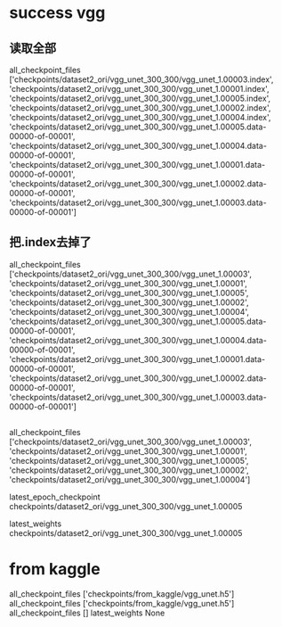 # success vgg
## 读取全部
all_checkpoint_files ['checkpoints/dataset2_ori/vgg_unet_300_300/vgg_unet_1.00003.index', 'checkpoints/dataset2_ori/vgg_unet_300_300/vgg_unet_1.00001.index', 'checkpoints/dataset2_ori/vgg_unet_300_300/vgg_unet_1.00005.index', 'checkpoints/dataset2_ori/vgg_unet_300_300/vgg_unet_1.00002.index', 'checkpoints/dataset2_ori/vgg_unet_300_300/vgg_unet_1.00004.index', 'checkpoints/dataset2_ori/vgg_unet_300_300/vgg_unet_1.00005.data-00000-of-00001', 'checkpoints/dataset2_ori/vgg_unet_300_300/vgg_unet_1.00004.data-00000-of-00001', 'checkpoints/dataset2_ori/vgg_unet_300_300/vgg_unet_1.00001.data-00000-of-00001', 'checkpoints/dataset2_ori/vgg_unet_300_300/vgg_unet_1.00002.data-00000-of-00001', 'checkpoints/dataset2_ori/vgg_unet_300_300/vgg_unet_1.00003.data-00000-of-00001']

## 把.index去掉了
 all_checkpoint_files ['checkpoints/dataset2_ori/vgg_unet_300_300/vgg_unet_1.00003', 'checkpoints/dataset2_ori/vgg_unet_300_300/vgg_unet_1.00001', 'checkpoints/dataset2_ori/vgg_unet_300_300/vgg_unet_1.00005', 'checkpoints/dataset2_ori/vgg_unet_300_300/vgg_unet_1.00002', 'checkpoints/dataset2_ori/vgg_unet_300_300/vgg_unet_1.00004', 'checkpoints/dataset2_ori/vgg_unet_300_300/vgg_unet_1.00005.data-00000-of-00001', 'checkpoints/dataset2_ori/vgg_unet_300_300/vgg_unet_1.00004.data-00000-of-00001', 'checkpoints/dataset2_ori/vgg_unet_300_300/vgg_unet_1.00001.data-00000-of-00001', 'checkpoints/dataset2_ori/vgg_unet_300_300/vgg_unet_1.00002.data-00000-of-00001', 'checkpoints/dataset2_ori/vgg_unet_300_300/vgg_unet_1.00003.data-00000-of-00001']

## 
all_checkpoint_files ['checkpoints/dataset2_ori/vgg_unet_300_300/vgg_unet_1.00003', 'checkpoints/dataset2_ori/vgg_unet_300_300/vgg_unet_1.00001', 'checkpoints/dataset2_ori/vgg_unet_300_300/vgg_unet_1.00005', 'checkpoints/dataset2_ori/vgg_unet_300_300/vgg_unet_1.00002', 'checkpoints/dataset2_ori/vgg_unet_300_300/vgg_unet_1.00004']

latest_epoch_checkpoint checkpoints/dataset2_ori/vgg_unet_300_300/vgg_unet_1.00005

latest_weights checkpoints/dataset2_ori/vgg_unet_300_300/vgg_unet_1.00005

# from kaggle

all_checkpoint_files ['checkpoints/from_kaggle/vgg_unet.h5']
all_checkpoint_files ['checkpoints/from_kaggle/vgg_unet.h5']
all_checkpoint_files []
latest_weights None